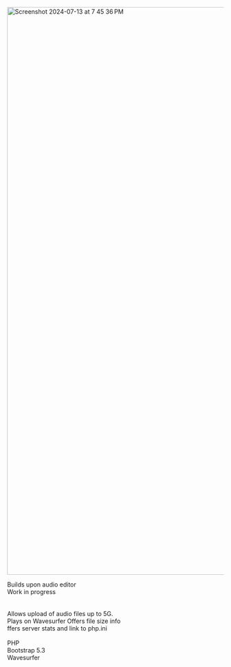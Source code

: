 
<img width="1321" alt="Screenshot 2024-07-13 at 7 45 36 PM" src="https://github.com/user-attachments/assets/7ad15646-02ec-4b38-8ec8-89258cf33e23">

Builds upon audio editor
<br>
Work in progress
<br>
<br>
<br>
Allows upload of audio files up to 5G.
<br>
Plays on Wavesurfer Offers file size info 
<br>
ffers server stats and link to php.ini
<br>
<br>
PHP
<br>
Bootstrap 5.3
<br>
Wavesurfer
